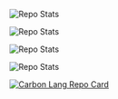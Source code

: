 ![Repo Stats](https://github-readme-stats.vercel.app/api/pin/?username=dheovanwa&repo=Serenity&theme=tokyonight)

![Repo Stats](https://github-readme-stats.vercel.app/api/pin/?username=dheovanwa&repo=Supreme-court-judgement-classification&theme=tokyonight)

![Repo Stats](https://github-readme-stats.vercel.app/api/pin/?username=Rnvz&repo=TBC_Clustering_DataMining&theme=tokyonight)

![Repo Stats](https://github-readme-stats.vercel.app/api/pin/?username=Dexcop&repo=Archive-HCI&theme=tokyonight)

[![Carbon Lang Repo Card](https://github-readme-stats.vercel.app/api/pin/?username=dheovanwa&repo=Serenity&theme=radical)](https://github.com/dheovanwa/Serenity)
